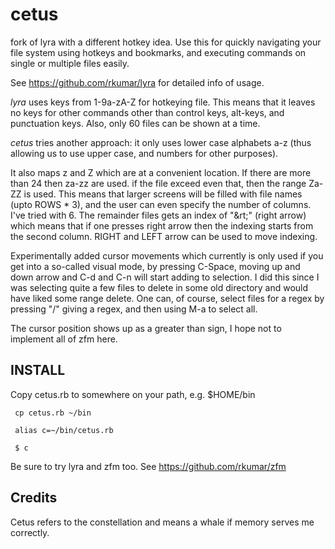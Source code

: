 cetus
=====

fork of lyra with a different hotkey idea. Use this for quickly navigating your file system using hotkeys
and bookmarks, and executing commands on single or multiple files easily.

See https://github.com/rkumar/lyra for detailed info of usage.

*lyra* uses keys from 1-9a-zA-Z for hotkeying file. This means that it leaves no keys
for other commands other than control keys, alt-keys, and punctuation keys. Also,
only 60 files can be shown at a time.

*cetus* tries another approach: it only uses lower case alphabets a-z (thus allowing us to use upper case, and numbers for other purposes).

It also maps z and Z which are at a convenient location. If there are more than 24 then za-zz are used. if the file exceed even that, then the range Za-ZZ is used. This means that larger screens will be filled with file names (upto ROWS * 3), and the user can even specify the number of columns. I've tried with 6. The remainder files gets an index of "&rt;" (right arrow) which means that if one presses right arrow then the indexing starts from the second column. RIGHT and LEFT arrow can be used to move indexing.

Experimentally added cursor movements which currently is only used if you get into a so-called visual mode, by pressing C-Space, moving up and down arrow and C-d and C-n will start adding to selection.
I did this since I was selecting quite a few files to delete in some old directory and would have liked some range delete. One can, of course, select files for a regex by pressing "/" giving a regex, and then using M-a to select all.

The cursor position shows up as a greater than sign, I hope not to implement all of zfm here.


## INSTALL ##

Copy cetus.rb to somewhere on your path, e.g. $HOME/bin

     cp cetus.rb ~/bin

     alias c=~/bin/cetus.rb

     $ c

Be sure to try lyra and zfm too.
See https://github.com/rkumar/zfm

## Credits ##

Cetus refers to the constellation and means a whale if memory serves me correctly.
